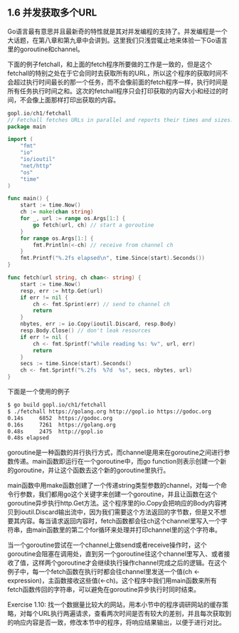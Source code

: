 ## 1.6 并发获取多个URL

Go语言最有意思并且最新奇的特性就是其对并发编程的支持了。并发编程是一个大话题，在第八章和第九章中会讲到。这里我们只浅尝辄止地来体验一下Go语言里的goroutine和channel。

下面的例子fetchall，和上面的fetch程序所要做的工作是一致的，但是这个fetchall的特别之处在于它会同时去获取所有的URL，所以这个程序的获取时间不会超过执行时间最长的那一个任务，而不会像前面的fetch程序一样，执行时间是所有任务执行时间之和。这次的fetchall程序只会打印获取的内容大小和经过的时间，不会像上面那样打印出获取的内容。

```go
gopl.io/ch1/fetchall
// Fetchall fetches URLs in parallel and reports their times and sizes.
package main

import (
    "fmt"
    "io"
    "io/ioutil"
    "net/http"
    "os"
    "time"
)

func main() {
    start := time.Now()
    ch := make(chan string)
    for _, url := range os.Args[1:] {
        go fetch(url, ch) // start a goroutine
    }
    for range os.Args[1:] {
        fmt.Println(<-ch) // receive from channel ch
    }
    fmt.Printf("%.2fs elapsed\n", time.Since(start).Seconds())
}

func fetch(url string, ch chan<- string) {
    start := time.Now()
    resp, err := http.Get(url)
    if err != nil {
        ch <- fmt.Sprint(err) // send to channel ch
        return
    }
    nbytes, err := io.Copy(ioutil.Discard, resp.Body)
    resp.Body.Close() // don't leak resources
    if err != nil {
        ch <- fmt.Sprintf("while reading %s: %v", url, err)
        return
    }
    secs := time.Since(start).Seconds()
    ch <- fmt.Sprintf("%.2fs  %7d  %s", secs, nbytes, url)
}

```
下面是一个使用的例子

```bash
$ go build gopl.io/ch1/fetchall
$ ./fetchall https://golang.org http://gopl.io https://godoc.org
0.14s     6852  https://godoc.org
0.16s     7261  https://golang.org
0.48s     2475  http://gopl.io
0.48s elapsed
```
goroutine是一种函数的并行执行方式，而channel是用来在goroutine之间进行参数传递。main函数即运行在一个goroutine中，而go function则表示创建一个新的goroutine，并让这个函数去这个新的goroutine里执行。

main函数中用make函数创建了一个传递string类型参数的channel，对每一个命令行参数，我们都用go这个关键字来创建一个goroutine，并且让函数在这个goroutine异步执行http.Get方法。这个程序里的io.Copy会把响应的Body内容拷贝到ioutil.Discard输出流中，因为我们需要这个方法返回的字节数，但是又不想要其内容。每当请求返回内容时，fetch函数都会往ch这个channel里写入一个字符串，由main函数里的第二个for循环来处理并打印channel里的这个字符串。

当一个goroutine尝试在一个channel上做send或者receive操作时，这个goroutine会阻塞在调用处，直到另一个goroutine往这个channel里写入、或者接收了值，这样两个goroutine才会继续执行操作channel完成之后的逻辑。在这个例子中，每一个fetch函数在执行时都会往channel里发送一个值(ch <- expression)，主函数接收这些值(<-ch)。这个程序中我们用main函数来所有fetch函数传回的字符串，可以避免在goroutine异步执行时同时结束。

Exercise 1.10: 找一个数据量比较大的网站，用本小节中的程序调研网站的缓存策略，对每个URL执行两遍请求，查看两次时间是否有较大的差别，并且每次获取到的响应内容是否一致，修改本节中的程序，将响应结果输出，以便于进行对比。
